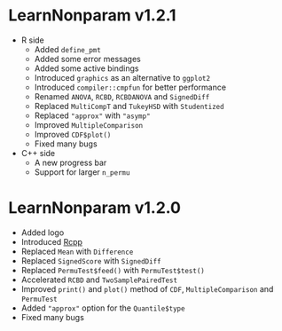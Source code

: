 # LearnNonparam v1.2.1

- R side
  - Added `define_pmt`
  - Added some error messages
  - Added some active bindings
  - Introduced `graphics` as an alternative to `ggplot2`
  - Introduced `compiler::cmpfun` for better performance
  - Renamed `ANOVA`, `RCBD`, `RCBDANOVA` and `SignedDiff`
  - Replaced `MultiCompT` and `TukeyHSD` with `Studentized`
  - Replaced `"approx"` with `"asymp"`
  - Improved `MultipleComparison`
  - Improved `CDF$plot()`
  - Fixed many bugs
- C++ side
  - A new progress bar
  - Support for larger `n_permu`

# LearnNonparam v1.2.0

- Added logo
- Introduced [Rcpp](https://CRAN.R-project.org/package=Rcpp)
- Replaced `Mean` with `Difference`
- Replaced `SignedScore` with `SignedDiff`
- Replaced `PermuTest$feed()` with `PermuTest$test()`
- Accelerated `RCBD` and `TwoSamplePairedTest`
- Improved `print()` and `plot()` method of `CDF`, `MultipleComparison` and `PermuTest`
- Added `"approx"` option for the `Quantile$type`
- Fixed many bugs